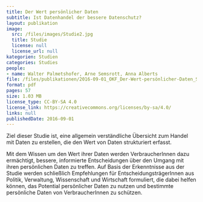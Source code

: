 ```yaml
---
title: Der Wert persönlicher Daten
subtitle: Ist Datenhandel der bessere Datenschutz?
layout: publikation
image:
  src: /files/images/Studie2.jpg
  title: Studie
  license: null
  license_url: null
kategorien: Studien
categories: Studies
people:
- name: Walter Palmetshofer, Arne Semsrott, Anna Alberts
file: /files/publikationen/2016-09-01_OKF_Der-Wert-persönlicher-Daten_Studie.pdf?raw=true
format: pdf
pages: 57
size: 1.03 MB
license_type: CC-BY-SA 4.0
license_link: https://creativecommons.org/licenses/by-sa/4.0/
links: null
publishedDate: 2016-09-01
---
```


Ziel dieser Studie ist, eine allgemein verständliche Übersicht zum Handel mit Daten zu erstellen, die den Wert von Daten strukturiert erfasst.

Mit dem Wissen um den Wert ihrer Daten werden VerbraucherInnen dazu ermächtigt, bessere, informierte Entscheidungen über den Umgang mit ihren persönlichen Daten zu treffen. Auf Basis der Erkenntnisse aus der Studie werden schließlich Empfehlungen für EntscheidungsträgerInnen aus Politik, Verwaltung, Wissenschaft und Wirtschaft formuliert, die dabei helfen können, das Potential persönlicher Daten zu nutzen und bestimmte persönliche Daten von VerbraucherInnen zu schützen.